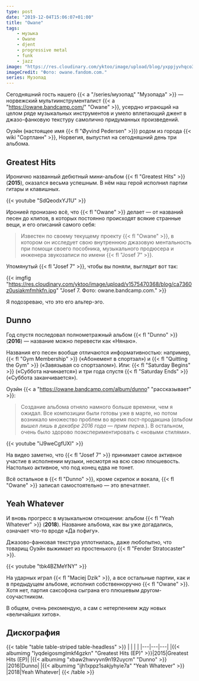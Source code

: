 ```yaml
---
type: post
date: "2019-12-04T15:06:07+01:00"
title: "Owane"
tags:
    - музыка
    - Owane
    - djent
    - progressive metal
    - funk
    - jazz
image: "https://res.cloudinary.com/yktoo/image/upload/blog/yxppjyvhqco31fxc3tm9.jpg"
imageCredit: "Фото: owane.fandom.com."
series: Музопад
---
```


Сегодняшний гость нашего {{< a "/series/музопад" "Музопада" >}} — норвежский мультиинструменталист {{< a "https://owane.bandcamp.com/" "Owane" >}}, усердно играющий на целом ряде музыкальных инструментов и умело вплетающий джент в джазо-фанковую текстуру самолично придуманных произведений.

Оуэйн (настоящее имя {{< fl "Øyvind Pedersen" >}}) родом из города {{< wiki "Сортланн" >}}, Норвегия, выпустил на сегодняшний день три альбома.

<!--more-->

## Greatest Hits

Иронично названный дебютный мини-альбом {{< fl "Greatest Hits" >}} (**2015**), оказался весьма успешным. В нём наш герой исполнил партии гитары и клавишных.

{{< youtube "SdQeodxYJ1U" >}}

Иронией пронизано всё, что {{< fl "Owane" >}} делает — от названий песен до клипов, в которых постоянно происходят всякие странные вещи, и его описаний самого себя:

> Известен по своему текущему проекту {{< fl "Owane" >}}, в котором он исследует свою внутреннюю джазовую ментальность при помощи своего пособника, музыкального продюсера и инженера звукозаписи по имени {{< fl "Josef 7" >}}.

Упомянутый {{< fl "Josef 7" >}}, чтобы вы поняли, выглядит вот так:

{{< imgfig "https://res.cloudinary.com/yktoo/image/upload/v1575470368/blog/ca7360z0usiakmfmhkfn.jpg" "Josef 7. Фото: owane.bandcamp.com." >}}

Я подозреваю, что это его альтер-эго.

## Dunno

Год спустя последовал полнометражный альбом {{< fl "Dunno" >}} (**2016**) — название можно перевести как «Нянаю».

Названия его песен вообще отличаются информативностью: например, {{< fl "Gym Membership" >}} («Абонемент в спортзал») и {{< fl "Quitting the Gym" >}} («Завязывая со спортзалом»). Или: {{< fl "Saturday Begins" >}} («Суббота начинается») и три года спустя {{< fl "Saturday Ends" >}} («Суббота заканчивается»).

Оуэйн {{< a "https://owane.bandcamp.com/album/dunno" "рассказывает" >}}:

> Создание альбома отняло намного больше времени, чем я ожидал. Все композиции были готовы уже в марте, но потом возникало множество проблем во время пост-продакшна (*альбом вышел лишь в декабре 2016 года — прим перев.*). В остальном, очень было здорово поэкспериментировать с «новыми стилями».

{{< youtube "iJ9weCgfUXI" >}}

На видео заметно, что {{< fl "Josef 7" >}} принимает самое активное участие в исполнении музыки, несмотря на всю свою плюшевость. Настолько активное, что под конец едва не тонет.

Всё остальное в {{< fl "Dunno" >}}, кроме скрипок и вокала, {{< fl "Owane" >}} записал самостоятельно — это впечатляет.

## Yeah Whatever

И вновь прогресс в музыкальном отношении: альбом {{< fl "Yeah Whatever" >}} (**2018**). Название альбома, как вы уже догадались, означает что-то вроде «Да пофигу».

Джазово-фанковая текстура уплотнилась, даже любопытно, что товарищ Оуэйн выжимает из простенького {{< fl "Fender Stratocaster" >}}.

{{< youtube "tbk4BZMeYNY" >}}

На ударных играл {{< fl "Maciej Dzik" >}}, а все остальные партии, как и в предыдущем альбоме, исполнил собственноручно {{< fl "Owane" >}}. Хотя нет, партия саксофона сыграна его плюшевым другом-соучастником.

В общем, очень рекомендую, а сам с нетерпением жду новых «величайших хитов».

## Дискография

{{< table "table table-striped table-headless" >}}
|   |   |   |
|---|---|---|
|{{< albumimg "lyqdeigosmglmkf4gzkn" "Greatest Hits (EP)" >}}|2015|Greatest Hits (EP)|
|{{< albumimg "xbaw2hwvyvn9n192uycm" "Dunno" >}}             |2016|Dunno|
|{{< albumimg "ijh1xppz1sakjyhyie7a" "Yeah Whatever" >}}     |2018|Yeah Whatever|
{{< /table >}}

